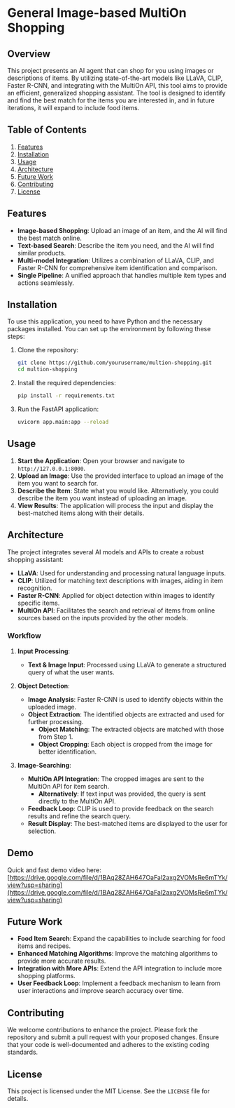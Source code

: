 # General Image-based MultiOn Shopping

## Overview

This project presents an AI agent that can shop for you using images or descriptions of items. By utilizing state-of-the-art models like LLaVA, CLIP, Faster R-CNN, and integrating with the MultiOn API, this tool aims to provide an efficient, generalized shopping assistant. The tool is designed to identify and find the best match for the items you are interested in, and in future iterations, it will expand to include food items.

## Table of Contents

1. [Features](#features)
2. [Installation](#installation)
3. [Usage](#usage)
4. [Architecture](#architecture)
5. [Future Work](#future-work)
6. [Contributing](#contributing)
7. [License](#license)

## Features

- **Image-based Shopping**: Upload an image of an item, and the AI will find the best match online.
- **Text-based Search**: Describe the item you need, and the AI will find similar products.
- **Multi-model Integration**: Utilizes a combination of LLaVA, CLIP, and Faster R-CNN for comprehensive item identification and comparison.
- **Single Pipeline**: A unified approach that handles multiple item types and actions seamlessly.

## Installation

To use this application, you need to have Python and the necessary packages installed. You can set up the environment by following these steps:

1. Clone the repository:
    ```bash
    git clone https://github.com/yourusername/multion-shopping.git
    cd multion-shopping
    ```

2. Install the required dependencies:
    ```bash
    pip install -r requirements.txt
    ```

3. Run the FastAPI application:
    ```bash
    uvicorn app.main:app --reload
    ```

## Usage

1. **Start the Application**: Open your browser and navigate to `http://127.0.0.1:8000`.
2. **Upload an Image**: Use the provided interface to upload an image of the item you want to search for.
3. **Describe the Item**: State what you would like. Alternatively, you could describe the item you want instead of uploading an image.
4. **View Results**: The application will process the input and display the best-matched items along with their details.

## Architecture

The project integrates several AI models and APIs to create a robust shopping assistant:
- **LLaVA**: Used for understanding and processing natural language inputs.
- **CLIP**: Utilized for matching text descriptions with images, aiding in item recognition.
- **Faster R-CNN**: Applied for object detection within images to identify specific items.
- **MultiOn API**: Facilitates the search and retrieval of items from online sources based on the inputs provided by the other models.

### Workflow

1. **Input Processing**:
   - **Text & Image Input**: Processed using LLaVA to generate a structured query of what the user wants.
   
2. **Object Detection**:
   - **Image Analysis**: Faster R-CNN is used to identify objects within the uploaded image.
   - **Object Extraction**: The identified objects are extracted and used for further processing.
     - **Object Matching**: The extracted objects are matched with those from Step 1.
     - **Object Cropping**: Each object is cropped from the image for better identification.

3. **Image-Searching**:
   - **MultiOn API Integration**: The cropped images are sent to the MultiOn API for item search.
     - **Alternatively**: If text input was provided, the query is sent directly to the MultiOn API.
   - **Feedback Loop**: CLIP is used to provide feedback on the search results and refine the search query.
   - **Result Display**: The best-matched items are displayed to the user for selection.

## Demo

Quick and fast demo video here: [https://drive.google.com/file/d/1BAq28ZAH647OaFal2axg2VOMsRe6mTYk/view?usp=sharing](https://drive.google.com/file/d/1BAq28ZAH647OaFal2axg2VOMsRe6mTYk/view?usp=sharing)

## Future Work

- **Food Item Search**: Expand the capabilities to include searching for food items and recipes.
- **Enhanced Matching Algorithms**: Improve the matching algorithms to provide more accurate results.
- **Integration with More APIs**: Extend the API integration to include more shopping platforms.
- **User Feedback Loop**: Implement a feedback mechanism to learn from user interactions and improve search accuracy over time.

## Contributing

We welcome contributions to enhance the project. Please fork the repository and submit a pull request with your proposed changes. Ensure that your code is well-documented and adheres to the existing coding standards.

## License

This project is licensed under the MIT License. See the `LICENSE` file for details.
